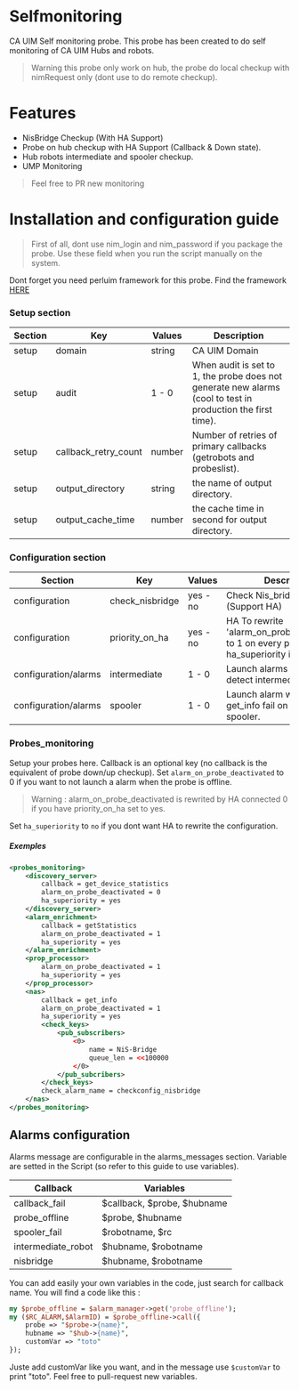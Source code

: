 # Selfmonitoring
CA UIM Self monitoring probe. This probe has been created to do self monitoring of CA UIM Hubs and robots.

> Warning this probe only work on hub, the probe do local checkup with nimRequest only (dont use to do remote checkup). 

# Features 

- NisBridge Checkup (With HA Support) 
- Probe on hub checkup with HA Support (Callback & Down state).
- Hub robots intermediate and spooler checkup.
- UMP Monitoring

> Feel free to PR new monitoring 

# Installation and configuration guide 

> First of all, dont use nim_login and nim_password if you package the probe. Use these field when you run the script manually on the system. 

Dont forget you need perluim framework for this probe. Find the framework [HERE](https://github.com/fraxken/perluim)

### Setup section 

| Section | Key | Values | Description |
| --- | --- | --- | --- |
| setup | domain | string | CA UIM Domain |
| setup | audit | 1 - 0 |When audit is set to 1, the probe does not generate new alarms (cool to test in production the first time). |
| setup | callback_retry_count | number | Number of retries of primary callbacks (getrobots and probeslist). |
| setup | output_directory | string | the name of output directory. | 
| setup | output_cache_time | number | the cache time in second for output directory. |

### Configuration section 

| Section | Key | Values | Description |
| --- | --- | --- | --- |
| configuration | check_nisbridge | yes - no | Check Nis_bridge state (Support HA) |
| configuration | priority_on_ha | yes - no  | HA To rewrite 'alarm_on_probe_deactivated' to 1 on every probe (if ha_superiority is set to 'yes') |
| configuration/alarms | intermediate | 1 - 0 | Launch alarms when we detect intermediate robot. |
| configuration/alarms | spooler | 1 - 0 | Launch alarm when callback get_info fail on one robot spooler. |

### Probes_monitoring 

Setup your probes here. Callback is an optional key (no callback is the equivalent of probe down/up checkup). Set `alarm_on_probe_deactivated` to 0 if you want to not launch a alarm when the probe is offline. 

> Warning : alarm_on_probe_deactivated is rewrited by HA connected 0 if you have priority_on_ha set to yes.

Set `ha_superiority` to `no` if you dont want HA to rewrite the configuration.

##### Exemples 

```xml
<probes_monitoring>
    <discovery_server>
        callback = get_device_statistics
        alarm_on_probe_deactivated = 0
        ha_superiority = yes
    </discovery_server>
    <alarm_enrichment>
        callback = getStatistics
        alarm_on_probe_deactivated = 1
        ha_superiority = yes
    </alarm_enrichment>
    <prop_processor>
        alarm_on_probe_deactivated = 1
        ha_superiority = yes
    </prop_processor>
    <nas>
        callback = get_info
        alarm_on_probe_deactivated = 1
        ha_superiority = yes
        <check_keys>
            <pub_subscribers>
                <0>
                    name = NiS-Bridge
                    queue_len = <<100000
                </0>
            </pub_subcribers>
        </check_keys>
        check_alarm_name = checkconfig_nisbridge
    </nas>
</probes_monitoring>
```

## Alarms configuration 

Alarms message are configurable in the alarms_messages section. Variable are setted in the Script (so refer to this guide to use variables).

| Callback | Variables |
| --- | --- |
| callback_fail | $callback, $probe, $hubname |
| probe_offline | $probe, $hubname |
| spooler_fail | $robotname, $rc |
| intermediate_robot | $hubname, $robotname |
| nisbridge | $hubname, $robotname |

You can add easily your own variables in the code, just search for callback name. You will find a code like this : 

```perl
my $probe_offline = $alarm_manager->get('probe_offline');
my ($RC_ALARM,$AlarmID) = $probe_offline->call({ 
    probe => "$probe->{name}", 
    hubname => "$hub->{name}",
    customVar => "toto"
});
```

Juste add customVar like you want, and in the message use `$customVar` to print "toto". Feel free to pull-request new variables.


